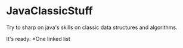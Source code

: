 # JavaClassicStuff

Try to sharp on java's skills on classic data structures and algorithms.

It's ready:
*One linked list